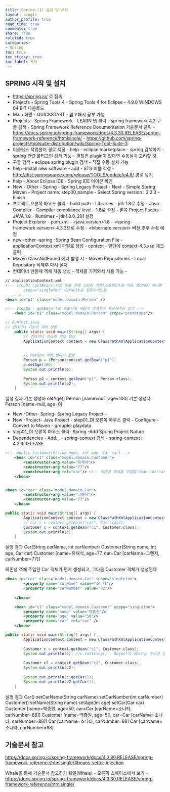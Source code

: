 ```yaml
---
title: Spring-(1) 설치 및 시작
layout: single
author_profile: true
read_time: true
comments: true
share: true
related: true
categories:
- Spring
toc: true
toc_sticky: true
toc_label: 목차
---
```


## SPRING 시작 및 설치 
- https://spring.io/ 로 접속
- Projects - Spring Tools 4 - Spring Tools 4 for Eclipse - 4.9.0 WINDOWS 64 BIT 다운로드
- Main 화면 - QUICKSTART - 참고해서 공부 가능
- Projects - Spring Framework - LEARN 탭 클릭 - spring framework 4.3 구글 검색 -  Spring Framework Reference Documentation 기술문서 클릭 -
https://docs.spring.io/spring-framework/docs/4.3.30.RELEASE/spring-framework-reference/htmlsingle/ - https://github.com/spring-projects/toolsuite-distribution/wiki/Spring-Tool-Suite-3
- 이클립스 작업폴더 경로 지정 - help - eclipse marketplace - spring 검색하기 - spring 관련 플러그인 검색 가능 - 괜찮은 plugin이 없다면 수동설치 고려할 것.
- 구글 검색 - eclipse spring plugin 검색 - 직접 수동 설치 가능 
- help -install new software - add - STS 이름 작성 - http://dist.springsource.com/release/TOOLS/update/e4.8/ 경로 넣기 
- help - About Eclipse IDE - Spring IDE 아이콘 확인 
- New - Other - Spring - Spring Legacy Project - Next - Simple Spring Maven - Project name: step00_sample - Select Spring version : 3.2.3 -Finish
- 프로젝트 오른쪽 마우스 클릭 -  build path - Libraries - jdk 1.8로 수정 - Java Compiler - Compiler compliance level - 1.8로 설정 - 왼쪽 Project Facets - JAVA 1.8 - Runtimes - jdk1.8.0_201 설정
- Project Explorer - pom.xml - <java.version>1.8 - <spring-framework.version> 4.3.3으로 수정  -<!-- Hibernate / JPA --> <hibernate.version> 버전 추후 수정 예정
- new -other -spring -Spring Bean Configuration File - applicationContext.xml 파일로 생성 - context - 밑단에 context-4.3.xsd 체크 클릭 
- Maven ClassNotFound 에러 발생 시 - Maven Repositories - Local Repository 삭제후 다시 설치
- 컨테이너 만들때 객체 자동 생성 - 객체를 가져와서 사용 가능 - 
```xml
// applicationContext.xml
<!-- step01 :getBean()으로 호출 전에 스프링 객체(스프링빈)을 자동 생성해서 하나만 고유하게 유지하는 설정 
		scope="singleton" default로 설정되어있음
	-->
<bean id="p1" class="model.domain.Person" />

<!-- step02 : getBean()로 호출시에 새롭게 생성해서 제공해주는 설정 -->
	<bean id="p1" class="model.domain.Person" scope="prototype"/>

```
```java
// RunTest.java
// 컨테이너 기능의 객체 생성
	public static void main(String[] args) {
		// 컨테이너 기능의 객체 생성
		ApplicationContext context = new ClassPathXmlApplicationContext("applicationContext.xml");
		
		
		// Person 객체 받아서 활용
		Person p = (Person)context.getBean("p1");
		p.setAge(100);
		System.out.println(p);
		
		Person p2 = context.getBean("p1", Person.class);
		System.out.println(p2);
	}
```
실행 결과
    기본 생성자
    setAge()
    Person [name=null, age=100]
    기본 생성자
    Person [name=null, age=0]

- New -Other- Spring- Spring Legacy Project - 
- New -Project- Java Project - step01_DI 오른쪽 마우스 클릭 - Configure - Convert to Maven - groupId: playdata 
- step01_DI 오른쪽 마우스 클릭- Spring -Add Spring Project Nature 
- Dependencies - Add... - spring-context 검색 - spring-context : 4.3.3.RELEASE 

```xml
<!-- public Customer(String name, int age, Car car) -->
	<bean id="c1" class="model.domain.Customer">
		<constructor-arg value="유재석"/>
		<constructor-arg value="77"/>
		<constructor-arg ref="car"/> <!-- 의존성 객체를 주입함 bean id="car" -->
	</bean>


<bean id="car" class="model.domain.Car">
		<constructor-arg value="그렌저"/>
		<constructor-arg value="77"/>
	</bean> 
```
```java
public static void main(String[] args) {
		ApplicationContext context = new ClassPathXmlApplicationContext("di.xml");
		// Car c = context.getBean("car", Car.class);
		Customer c = context.getBean("c1", Customer.class);
		System.out.println(c);
	}
```

실행 결과
    Car(String carName, int carNumber)
    Customer(String name, int age, Car car)
    Customer [name=유재석, age=77, car=Car [carName=그렌저, carNumber=77]]

의존성 객체 주입된 Car 객체가 먼저 생성되고, 그다음 Customer 객체가 생성된다


```xml
<bean id="car" class="model.domain.Car" scope="singleton">
		<property name="carName" value="소나타"/>
		<property name="carNumber" value="88"/>
		
	</bean>

	<bean id="c1" class="model.domain.Customer" scope="singleton">
		<property name="name" value="백종원"/>
		<property name="age" value="50"/>
		<property name="car" ref="car" />
	</bean>
```
```java
public static void main(String[] args) {
		ApplicationContext context = new ClassPathXmlApplicationContext("di2.xml");
		
		Customer c = context.getBean("c1", Customer.class);
		System.out.println(c); //c.toString() - Object의 메소드는 주소값 반환 로직
		
		Customer c2 = context.getBean("c1", Customer.class);
		System.out.println(c2);
		
		System.out.println(c.getCar());
		System.out.println(c2.getCar());
	}
```
실행 결과
    Car()
    setCarName(String carName)
    setCarNumber(int carNumber)
    Customer()
    setName(String name)
    setAge(int age)
    setCar(Car car)
    Customer [name=백종원, age=50, car=Car [carName=소나타, carNumber=88]]
    Customer [name=백종원, age=50, car=Car [carName=소나타, carNumber=88]]
    Car [carName=소나타, carNumber=88]
    Car [carName=소나타, carNumber=88]


## 기술문서 참고
https://docs.spring.io/spring-framework/docs/4.3.30.RELEASE/spring-framework-reference/htmlsingle/#beans-setter-injection

Whale을 통해 기술문서 참고하기
웨일(Whale) - 오른쪽 스페이스에서 보기 - https://docs.spring.io/spring-framework/docs/4.3.30.RELEASE/spring-framework-reference/htmlsingle/ 